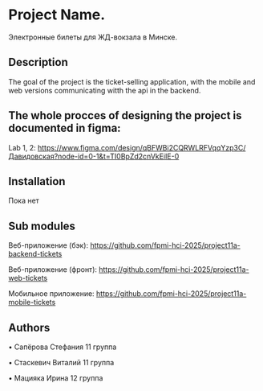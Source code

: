 # Project Name.
Электронные билеты для ЖД-вокзала в Минске.

## Description
The goal of the project is the ticket-selling application, with the mobile and web versions communicating witth the api in the backend.

## The whole procces of designing the project is documented in figma:

Lab 1, 2: https://www.figma.com/design/qBFWBi2CQRWLRFVqqYzp3C/Давидовская?node-id=0-1&t=TI0BpZd2cnVkEiIE-0

## Installation
Пока нет

## Sub modules
Веб-приложение (бэк): https://github.com/fpmi-hci-2025/project11a-backend-tickets

Веб-приложение (фронт): https://github.com/fpmi-hci-2025/project11a-web-tickets

Мобильное приложение: https://github.com/fpmi-hci-2025/project11a-mobile-tickets

## Authors
• Сапёрова Стефания 11 группа

• Стаскевич Виталий 11 группа

• Мацияка Ирина 12 группа


